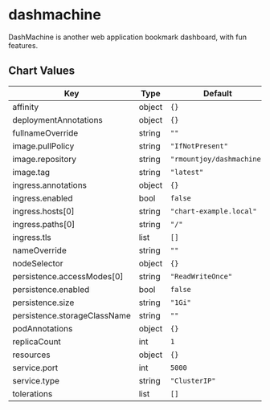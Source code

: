 dashmachine
===========
DashMachine is another web application bookmark dashboard, with fun features.

## Chart Values

| Key | Type | Default | Description |
|-----|------|---------|-------------|
| affinity | object | `{}` |  |
| deploymentAnnotations | object | `{}` |  |
| fullnameOverride | string | `""` |  |
| image.pullPolicy | string | `"IfNotPresent"` |  |
| image.repository | string | `"rmountjoy/dashmachine"` |  |
| image.tag | string | `"latest"` |  |
| ingress.annotations | object | `{}` |  |
| ingress.enabled | bool | `false` |  |
| ingress.hosts[0] | string | `"chart-example.local"` |  |
| ingress.paths[0] | string | `"/"` |  |
| ingress.tls | list | `[]` |  |
| nameOverride | string | `""` |  |
| nodeSelector | object | `{}` |  |
| persistence.accessModes[0] | string | `"ReadWriteOnce"` |  |
| persistence.enabled | bool | `false` |  |
| persistence.size | string | `"1Gi"` |  |
| persistence.storageClassName | string | `""` |  |
| podAnnotations | object | `{}` |  |
| replicaCount | int | `1` |  |
| resources | object | `{}` |  |
| service.port | int | `5000` |  |
| service.type | string | `"ClusterIP"` |  |
| tolerations | list | `[]` |  |
